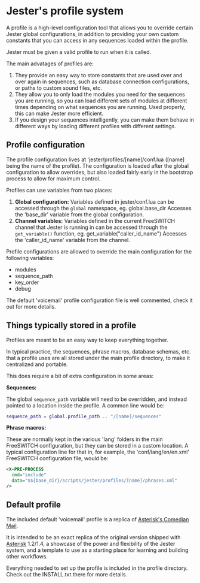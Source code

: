 # Jester's profile system

A profile is a high-level configuration tool that allows you to override certain Jester global configurations, in addition to providing your own custom constants that you can access in any sequences loaded within the profile.

Jester must be given a valid profile to run when it is called.

The main advatages of profiles are:

  1. They provide an easy way to store constants that are used over and over again in sequences, such as database connection configurations, or paths to custom sound files, etc.
  2. They allow you to only load the modules you need for the sequences you are running, so you can load different sets of modules at different times depending on what sequences you are running. Used properly, this can make Jester more efficient.
  3. If you design your sequences intelligently, you can make them behave in different ways by loading different profiles with different settings.


## Profile configuration

The profile configuration lives at 'jester/profiles/[name]/conf.lua ([name] being the name of the profile). The configuration is loaded after the global configuration to allow overrides, but also loaded fairly early in the bootstrap process to allow for maximum control.

Profiles can use variables from two places:

 1. **Global configuration:** Variables defined in jester/conf.lua can be accessed through the <code>global</code> namespace, eg.
    global.base_dir
   Accesses the 'base_dir' variable from the global configuration.
 2. **Channel variables:** Variables defined in the current FreeSWITCH channel that Jester is running in can be accessed through the <code>get_variable()</code> function, eg.
    get_variable("caller_id_name")
   Accesses the 'caller\_id\_name' variable from the channel.

Profile configurations are allowed to override the main configuration for the following variables:

 * modules
 * sequence_path
 * key_order
 * debug

The default 'voicemail' profile configuration file is well commented, check it out for more details.


## Things typically stored in a profile

Profiles are meant to be an easy way to keep everything together.

In typical practice, the sequences, phrase macros, database schemas, etc. that a profile uses are all stored under the main profile directory, to make it centralized and portable.

This does require a bit of extra configuration in some areas:

**Sequences:**

The global <code>sequence\_path</code> variable will need to be overridden, and instead pointed to a location inside the profile. A common line would be:

```lua
sequence_path = global.profile_path .. "/[name]/sequences"
```

**Phrase macros:**

These are normally kept in the various 'lang' folders in the main FreeSWITCH configuration, but they can be stored in a custom location. A typical configuration line for that in, for example, the 'conf/lang/en/en.xml' FreeSWITCH configuration file, would be:

```xml
<X-PRE-PROCESS
  cmd="include"
  data="$${base_dir}/scripts/jester/profiles/[name]/phrases.xml"
/>
```


## Default profile

The included default 'voicemail' profile is a replica of [Asterisk's Comedian Mail](http://www.voip-info.org/wiki/index.php?page_id=502).

It is intended to be an exact replica of the original version shipped with [Asterisk](http://www.asterisk.org/) 1.2/1.4, a showcase of the power and flexibility of the Jester system, and a template to use as a starting place for learning and building other workflows.

Everything needed to set up the profile is included in the profile directory. Check out the INSTALL.txt there for more details.


